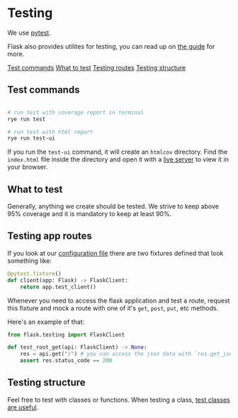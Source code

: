 # Testing

We use [pytest](https://docs.pytest.org/en/8.2.x/).

Flask also provides utilites for testing, you can read up on [the guide](https://flask.palletsprojects.com/en/2.3.x/testing/) for more.

[Test commands](#test-commands)
[What to test](#what-to-test)
[Testing routes](#testing-app-routes)
[Testing structure](#testing-structure)

## Test commands

```bash

# run test with coverage report in terminal
rye run test

# run test with html report
rye run test-ui
```

If you run the `test-ui` command, it will create an `htmlcov` directory.
Find the `index.html` file inside the directory and open it with a
[live server](https://marketplace.visualstudio.com/items?itemName=ritwickdey.LiveServer) to view it in your browser.

## What to test

Generally, anything we create should be tested. We strive to keep above 95% coverage
and it is mandatory to keep at least 90%.

## Testing app routes

If you look at our [configuration file](./conftest.py) there are two fixtures defined that look
something like:

```python
@pytest.fixture()
def client(app: Flask) -> FlaskClient:
    return app.test_client()
```

Whenever you need to access the flask application and test a route,
request this fixture and mock a route with one of it's
`get`, `post`, `put`, etc methods.

Here's an example of that:

```python
from flask.testing import FlaskClient

def test_root_get(api: FlaskClient) -> None:
    res = api.get("/") # you can access the json data with `res.get_json()`
    assert res.status_code == 200
```

## Testing structure

Feel free to test with classes or functions. When testing a class,
[test classes are useful](https://docs.pytest.org/en/7.1.x/getting-started.html#group-multiple-tests-in-a-class).
